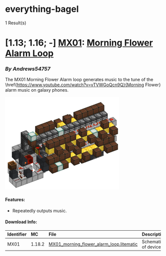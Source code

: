 # everything-bagel
1 Result(s)

# [1.13; 1.16; -] [MX01](MX01%20Morning%20Flower%20Alarm%20Loop): [Morning Flower Alarm Loop](MX01%20Morning%20Flower%20Alarm%20Loop/MX01_Morning_Flower_Alarm_Loop.pdf)
### *By Andrews54757*

The MX01 Morning Flower Alarm loop generates music to the tune of the \href{https://www.youtube.com/watch?v=vTVWGoQcn9Q}{Morning Flower} alarm music on galaxy phones.

<img src="MX01%20Morning%20Flower%20Alarm%20Loop/morning_loop.png?raw=1" height="300px">

#### Features:
- Repeatedly outputs music.

#### Download Info:
|Identifier   | MC       | File                                                                                                                                | Description           |
|------------ |:-------- |:----------------------------------------------------------------------------------------------------------------------------------- |:----------------------|
|MX01         | 1.18.2   | [MX01_morning_flower_alarm_loop.litematic](MX01%20Morning%20Flower%20Alarm%20Loop/MX01_morning_flower_alarm_loop.litematic?raw=1)   | Schematic of device.  |
